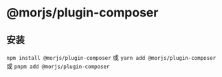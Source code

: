 # @morjs/plugin-composer

## 安装

`npm install @morjs/plugin-composer`
或
`yarn add @morjs/plugin-composer`
或
`pnpm add @morjs/plugin-composer`
